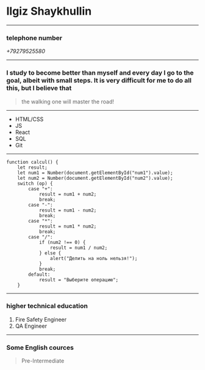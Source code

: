 # Ilgiz Shaykhullin

---

### telephone number

_+79279525580_

---

### I study to become better than myself and every day I go to the goal, albeit with small steps. It is very difficult for me to do all this, but I believe that

> the walking one will master the road!

---

- HTML/CSS
- JS
- React
- SQL
- Git

---

```
function calcul() {
    let result;
    let num1 = Number(document.getElementById("num1").value);
    let num2 = Number(document.getElementById("num2").value);
    switch (op) {
        case "+":
            result = num1 + num2;
            break;
        case "-":
            result = num1 - num2;
            break;
        case "*":
            result = num1 * num2;
            break;
        case "/":
            if (num2 !== 0) {
                result = num1 / num2;
            } else {
                alert("Делить на ноль нельзя!");
            }
            break;
        default:
            result = "Выберите операцию";
    }
```

---

### higher technical education

1. Fire Safety Engineer
2. QA Engineer

---

### Some English cources

> Pre-Intermediate
